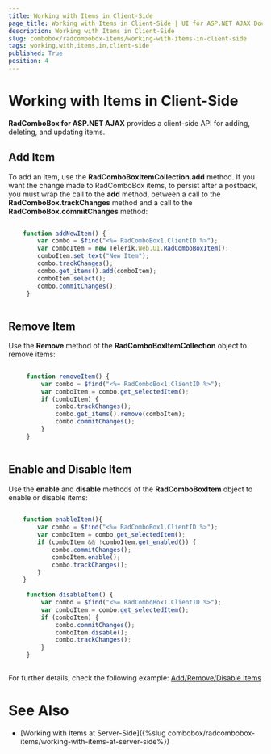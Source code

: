```yaml
---
title: Working with Items in Client-Side
page_title: Working with Items in Client-Side | UI for ASP.NET AJAX Documentation
description: Working with Items in Client-Side
slug: combobox/radcombobox-items/working-with-items-in-client-side
tags: working,with,items,in,client-side
published: True
position: 4
---
```


# Working with Items in Client-Side



__RadComboBox for ASP.NET AJAX__ provides a client-side API for adding, deleting, and updating items.

## Add Item

To add an item, use the __RadComboBoxItemCollection.add__ method. If you want the change made to RadComboBox items, to persist after a postback, you must wrap the call to the __add__ method, between a call to the __RadComboBox.trackChanges__ method and a call to the __RadComboBox.commitChanges__ method:

````JavaScript
	
	function addNewItem() {
	    var combo = $find("<%= RadComboBox1.ClientID %>");
	    var comboItem = new Telerik.Web.UI.RadComboBoxItem();
	    comboItem.set_text("New Item");
	    combo.trackChanges();
	    combo.get_items().add(comboItem);
	    comboItem.select();
	    combo.commitChanges();        
	 }
				
````



## Remove Item

Use the __Remove__ method of the __RadComboBoxItemCollection__ object to remove items:

````JavaScript
	
	 function removeItem() {
	     var combo = $find("<%= RadComboBox1.ClientID %>");
	     var comboItem = combo.get_selectedItem();
	     if (comboItem) {
	         combo.trackChanges();
	         combo.get_items().remove(comboItem);
	         combo.commitChanges();
	     }
	 }
				
````



## Enable and Disable Item

Use the __enable__ and __disable__ methods of the __RadComboBoxItem__ object to enable or disable items:

````JavaScript
	
	function enableItem(){
	    var combo = $find("<%= RadComboBox1.ClientID %>");
	    var comboItem = combo.get_selectedItem();
	    if (comboItem && !comboItem.get_enabled()) {
	        combo.commitChanges();
	        comboItem.enable();
	        combo.trackChanges();
	    }
	} 
	
	 function disableItem() {
	     var combo = $find("<%= RadComboBox1.ClientID %>");
	     var comboItem = combo.get_selectedItem();
	     if (comboItem) {
	         combo.commitChanges();
	         comboItem.disable();
	         combo.trackChanges();
	     }
	 }   
			
````



For further details, check the following example: [Add/Remove/Disable Items](http://demos.telerik.com/aspnet-ajax/combobox/examples/programming/addremovedisableitemsclientside/defaultcs.aspx)

# See Also

 * [Working with Items at Server-Side]({%slug combobox/radcombobox-items/working-with-items-at-server-side%})
